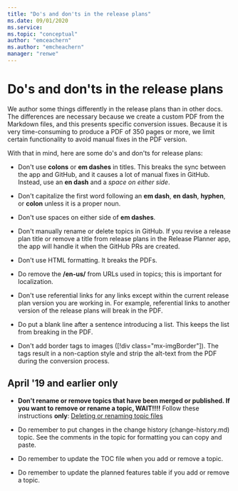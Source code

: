 ```yaml
---
title: "Do's and don'ts in the release plans"
ms.date: 09/01/2020
ms.service: 
ms.topic: "conceptual"
author: "emceachern"
ms.author: "emcheachern"
manager: "renwe"
---
```


# Do's and don'ts in the release plans

We author some things differently in the release plans than in other docs. The differences are necessary because we create a custom PDF from the Markdown files, and this presents specific conversion issues. Because it is very time-consuming to produce a PDF of 350 pages or more, we limit certain functionality to avoid manual fixes in the PDF version. 

With that in mind, here are some do's and don'ts for release plans:

- Don't use **colons** or **em dashes** in titles. This breaks the sync between the app and GitHub, and it causes a lot of manual fixes in GitHub. Instead, use an **en dash** and a *space on either side*. 

- Don't capitalize the first word following an **em dash**, **en dash**, **hyphen**, or **colon** unless it is a proper noun.

- Don't use spaces on either side of **em dashes**. 

- Don't manually rename or delete topics in GitHub. If you revise a release plan title or remove a title from release plans in the Release Planner app, the app will handle it when the GitHub PRs are created. 

- Don't use HTML formatting. It breaks the PDFs. 

- Do remove the **/en-us/** from URLs used in topics; this is important for localization.

- Don't use referential links for any links except within the current release plan version you are working in. For example, referential links to another version of the release plans will break in the PDF. 

- Do put a blank line after a sentence introducing a list. This keeps the list from breaking in the PDF.

- Don't add border tags to images ([!div class="mx-imgBorder"]). The tags result in a non-caption style and strip the alt-text from the PDF during the conversion process. 

## April '19 and earlier only

- **Don't rename or remove topics that have been merged or published. If you want to remove or rename a topic, WAIT!!!!** Follow these instructions **only**: [Deleting or renaming topic files](delete-rename.md)

- Do remember to put changes in the change history (change-history.md) topic. See the comments in the topic for formatting you can copy and paste.

- Do remember to update the TOC file when you add or remove a topic.  

- Do remember to update the planned features table if you add or remove a topic. 

